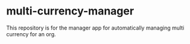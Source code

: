 # multi-currency-manager
This repository is for the manager app for automatically managing multi currency for an org. 
